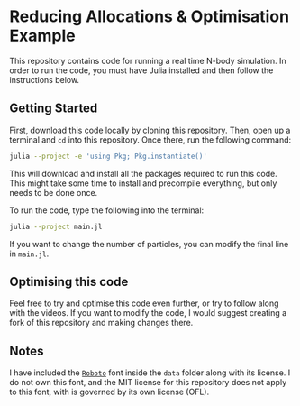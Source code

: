 # Reducing Allocations & Optimisation Example

This repository contains code for running a real time N-body simulation. In order to run the code, you must have Julia installed and then follow the instructions below.

## Getting Started

First, download this code locally by cloning this repository. Then, open up a terminal and `cd` into this repository. Once there, run the following command:

```bash
julia --project -e 'using Pkg; Pkg.instantiate()'
```

This will download and install all the packages required to run this code. This might take some time to install and precompile everything, but only needs to be done once.

To run the code, type the following into the terminal:
```bash
julia --project main.jl
```

If you want to change the number of particles, you can modify the final line in `main.jl`.

## Optimising this code

Feel free to try and optimise this code even further, or try to follow along with the videos. If you want to modify the code, I would suggest creating a fork of this repository and making changes there.

## Notes

I have included the [`Roboto`](https://github.com/googlefonts/roboto-3-classic) font inside the `data` folder along with its license. I do not own this font, and the MIT license for this repository does not apply to this font, with is governed by its own license (OFL).